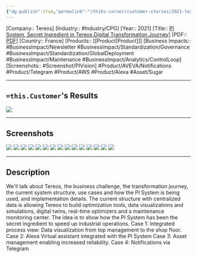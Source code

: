 ```yaml
---
{"dg-publish":true,"permalink":"/thibs-corner/customer-stories/2021-tereos-pi-system-secret-ingredient-in-tereos-digital-transformation-journey/","noteIcon":""}
---
```


[Company:: Tereos]
[Industry:: #Industry/CPG]
[Year:: 2021]
[Title:: [PI System, Secret Ingredient in Tereos Digital Transformation Journey](https://resources.osisoft.com/presentations/pi-system---secret-ingredient-in-tereos-digital-transformation-journey/)]
[PDF:: [PDF](https://cdn.osisoft.com/osi/presentations/2021-aveva-pi-world/UC21NA-D2FB050-Tereos-deMello-PI-System-Secret-ingredient-in.pdf)]
[Country:: France]
[Products:: [[Product\|Product]]]
[Business Impacts:: #BusinessImpact/Newsletter #BusinessImpact/Standardization/Governance #BusinessImpact/Standardization/GlobalDeployment #BusinessImpact/Maintenance #BusinessImpact/Analytics/ControlLoop]
[Screenshots:: #Screenshot/PIVision]
#Product/AVEVA/Notifications   #Product/Telegram #Product/AWS  #Product/Alexa  #Asset/Sugar

---
## `=this.Customer`'s Results
![](https://i.imgur.com/FrNSL0b.png)

---
## Screenshots
![](https://i.imgur.com/0Ts5MQs.png)
![](https://i.imgur.com/mImrGkK.png)
![](https://i.imgur.com/xdkY5aj.png)
![](https://i.imgur.com/TJe98Oi.png)
![](https://i.imgur.com/i9Ksn5s.png)
![](https://i.imgur.com/rdRwUgd.png)
![](https://i.imgur.com/ChpzfMZ.png)
![](https://i.imgur.com/KaCBBHE.png)
![](https://i.imgur.com/4iwkwS2.png)
![](https://i.imgur.com/R7gKKLG.png)
![](https://i.imgur.com/xTSsxa7.png)
![](https://i.imgur.com/cf3zDM2.png)
![](https://i.imgur.com/NnDm70z.png)
![](https://i.imgur.com/GkvkQcu.png)
![](https://i.imgur.com/16ejuuQ.png)

---
## Description
We'll talk about Tereos, the business challenge, the transformation journey, the current system structure, use cases and how the PI System is being used, and implementation details. The current structure with centralized data is allowing Tereos to build optimization tools, data visualizations and simulations, digital twins, real-time optimizers and a maintenance monitoring center. The idea is to show how the PI System has been the secret ingredient to speed up industrial operations. Case 1: Integrated process view: Data visualization from top management to the shop floor. Case 2: Alexa Virtual assistant integrated with the PI System Case 3: Asset management enabling increased reliability. Case 4: Notifications via Telegram